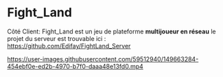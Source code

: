 # Fight_Land

Côté Client:
  Fight_Land est un jeu de plateforme **multijoueur en réseau** le projet du serveur est trouvable ici :
https://github.com/Edifay/FightLand_Server



https://user-images.githubusercontent.com/59512940/149663284-454ebf0e-ed2b-4970-b7f0-daaa48e13fd0.mp4

